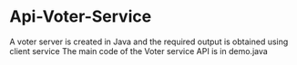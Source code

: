 # Api-Voter-Service
A voter server is created in Java and the required output is obtained using client service
The main code of the Voter service API is in demo.java
